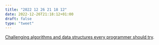 ```yaml
---
title: "2022 12 26 21 18 12"
date: 2022-12-26T21:18:12+01:00
draft: false
type: "tweet"
---
```


[Challenging algorithms and data structures every programmer should try](https://austinhenley.com/blog/challengingalgorithms.html).
